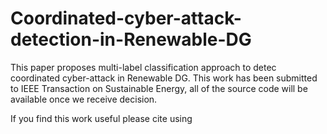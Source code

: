 # Coordinated-cyber-attack-detection-in-Renewable-DG
This paper proposes multi-label classification approach to detec coordinated cyber-attack in Renewable DG. 
This work has been submitted to IEEE Transaction on Sustainable Energy, all of the source code will be available once we receive decision.

If you find this work useful please cite using 

